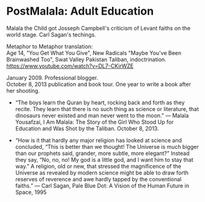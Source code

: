 # PostMalala: Adult Education

Malala the Child got Josseph Campbell's criticism of Levant faiths on the world stage. Carl Sagan's techings.

Metaphor to Metaphor translation:     
Age 14, "You Get What You Give", New Radicals
"Maybe You've Been Brainwashed Too", Swat Valley Pakistan Taliban, indoctrination.   
https://www.youtube.com/watch?v=DL7-CKirWZE   

January 2009. Professional blogger.   
October 8, 2013 publication and book tour. One year to write a book after her shooting.

* “The boys learn the Quran by heart, rocking back and forth as they recite. They learn that there is no such thing as science or literature, that dinosaurs never existed and man never went to the moon.”
― Malala Yousafzai, I Am Malala: The Story of the Girl Who Stood Up for Education and Was Shot by the Taliban. October 8, 2013.

* “How is it that hardly any major religion has looked at science and concluded, “This is better than we thought! The Universe is much bigger than our prophets said, grander, more subtle, more elegant?” Instead they say, “No, no, no! My god is a little god, and I want him to stay that way.” A religion, old or new, that stressed the magnificence of the Universe as revealed by modern science might be able to draw forth reserves of reverence and awe hardly tapped by the conventional faiths.”
― Carl Sagan, Pale Blue Dot: A Vision of the Human Future in Space, 1995

